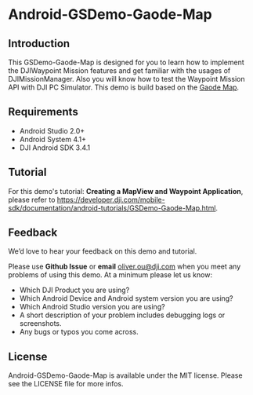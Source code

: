 # Android-GSDemo-Gaode-Map

## Introduction

This GSDemo-Gaode-Map is designed for you to learn how to implement the DJIWaypoint Mission features and get familiar with the usages of DJIMissionManager. Also you will know how to test the Waypoint Mission API with DJI PC Simulator. This demo is build based on the [Gaode Map](http://lbs.amap.com).

## Requirements

 - Android Studio 2.0+
 - Android System 4.1+
 - DJI Android SDK 3.4.1

## Tutorial

For this demo's tutorial: **Creating a MapView and Waypoint Application**, please refer to <https://developer.dji.com/mobile-sdk/documentation/android-tutorials/GSDemo-Gaode-Map.html>.

## Feedback

We’d love to hear your feedback on this demo and tutorial.

Please use **Github Issue** or **email** [oliver.ou@dji.com](oliver.ou@dji.com) when you meet any problems of using this demo. At a minimum please let us know:

* Which DJI Product you are using?
* Which Android Device and Android system version you are using?
* Which Android Studio version you are using?
* A short description of your problem includes debugging logs or screenshots.
* Any bugs or typos you come across.

## License

Android-GSDemo-Gaode-Map is available under the MIT license. Please see the LICENSE file for more infos.
